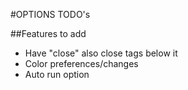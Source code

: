 #OPTIONS TODO's

##Features to add
* Have "close" also close tags below it
* Color preferences/changes
* Auto run option
